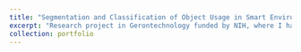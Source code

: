 ```yaml
---
title: "Segmentation and Classification of Object Usage in Smart Environments Using MetaWear Sensors - 2024"
excerpt: "Research project in Gerontechnology funded by NIH, where I had the opportunity to work with Dr. Diane Cook, a Regents Professor and Huie-Rogers Chair Professor in the School of Electrical Engineering and Computer Science (EECS) at Washington State University. The long-term goal of this eight-week project was to monitor routine activities for older adults using item sensors placed on everyday objects such as toothbrushes, pill organizers, and coffee pots. We hypothesized that machine learning techniques could effectively monitor when these objects were being used for their intended functional purposes. Our models achieved an overall 95% accuracy in k-fold cross-validation, a success attributed to the quality of the feature extraction and class labeling processes we employed.<br/><img src='/images/Gerontechnology.jpg'>"
collection: portfolio
---
```


